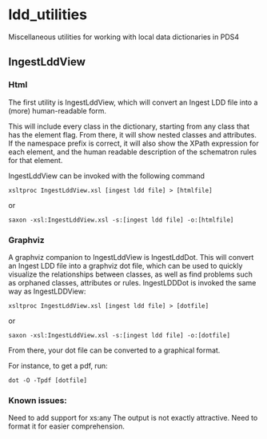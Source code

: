 # ldd_utilities
Miscellaneous utilities for working with local data dictionaries in PDS4


## IngestLddView

### Html

The first utility is IngestLddView, which will convert an Ingest LDD file into a (more) human-readable form.

This will include every class in the dictionary, starting from any class that has the element flag. From there, it will show nested classes and attributes. If the namespace prefix is correct, it will also show the XPath expression for each element, and the human readable description of the schematron rules for that element.

IngestLddView can be invoked with the following command

`xsltproc IngestLddView.xsl [ingest ldd file] > [htmlfile]`

or

`saxon -xsl:IngestLddView.xsl -s:[ingest ldd file] -o:[htmlfile]`

### Graphviz

A graphviz companion to IngestLddView is IngestLddDot. This will convert an Ingest LDD file into a graphviz
dot file, which can be used to quickly visualize the relationships between classes, as well as find problems
such as orphaned classes, attributes or rules. IngestLDDDot is invoked the same way as IngestLDDView:

`xsltproc IngestLddView.xsl [ingest ldd file] > [dotfile]`

or

`saxon -xsl:IngestLddView.xsl -s:[ingest ldd file] -o:[dotfile]`

From there, your dot file can be converted to a graphical format.

For instance, to get a pdf, run:

`dot -O -Tpdf [dotfile]`

### Known issues:
Need to add support for xs:any
The output is not exactly attractive. Need to format it for easier comprehension.
